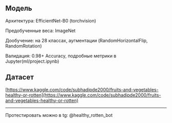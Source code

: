 ## Модель

Архитектура: EfficientNet-B0 (torchvision)

Предобученные веса: ImageNet

Дообучение: на 28 классах, аугментации (RandomHorizontalFlip, RandomRotation)

Валидация: 0.98+ Accuracy, подробные метрики в Jupyter(ml/project.ipynb)


## Датасет
[https://www.kaggle.com/code/subhadipde2000/fruits-and-vegetables-healthy-or-rotten](https://www.kaggle.com/code/subhadipde2000/fruits-and-vegetables-healthy-or-rotten)

---

Протестировать можно в tg: @healthy_rotten_bot
